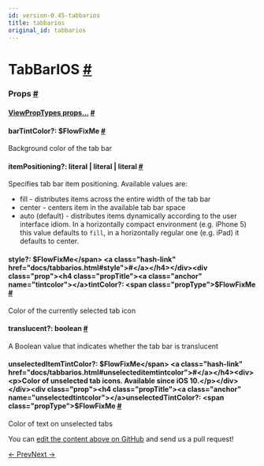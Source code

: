 ```yaml
---
id: version-0.45-tabbarios
title: tabbarios
original_id: tabbarios
---
```

<a id="content"></a><h1><a class="anchor" name="tabbarios"></a>TabBarIOS <a class="hash-link" href="docs/tabbarios.html#tabbarios">#</a></h1><div><noscript></noscript><h3><a class="anchor" name="props"></a>Props <a class="hash-link" href="docs/tabbarios.html#props">#</a></h3><div class="props"><div class="prop"><h4 class="propTitle"><a class="anchor" name="viewproptypes"></a><a href="docs/viewproptypes.html#props">ViewPropTypes props...</a> <a class="hash-link" href="docs/tabbarios.html#viewproptypes">#</a></h4></div><div class="prop"><h4 class="propTitle"><a class="anchor" name="bartintcolor"></a>barTintColor?: <span class="propType">$FlowFixMe</span> <a class="hash-link" href="docs/tabbarios.html#bartintcolor">#</a></h4><div><p>Background color of the tab bar</p></div></div><div class="prop"><h4 class="propTitle"><a class="anchor" name="itempositioning"></a>itemPositioning?: <span class="propType"><span><span>literal | </span><span>literal | </span>literal</span></span> <a class="hash-link" href="docs/tabbarios.html#itempositioning">#</a></h4><div><p>Specifies tab bar item positioning. Available values are:
- fill - distributes items across the entire width of the tab bar
- center - centers item in the available tab bar space
- auto (default) - distributes items dynamically according to the
user interface idiom. In a horizontally compact environment (e.g. iPhone 5)
this value defaults to <code>fill</code>, in a horizontally regular one (e.g. iPad)
it defaults to center.</p></div></div><div class="prop"><h4 class="propTitle"><a class="anchor" name="style"></a>style?: <span class="propType">$FlowFixMe</span> <a class="hash-link" href="docs/tabbarios.html#style">#</a></h4></div><div class="prop"><h4 class="propTitle"><a class="anchor" name="tintcolor"></a>tintColor?: <span class="propType">$FlowFixMe</span> <a class="hash-link" href="docs/tabbarios.html#tintcolor">#</a></h4><div><p>Color of the currently selected tab icon</p></div></div><div class="prop"><h4 class="propTitle"><a class="anchor" name="translucent"></a>translucent?: <span class="propType">boolean</span> <a class="hash-link" href="docs/tabbarios.html#translucent">#</a></h4><div><p>A Boolean value that indicates whether the tab bar is translucent</p></div></div><div class="prop"><h4 class="propTitle"><a class="anchor" name="unselecteditemtintcolor"></a>unselectedItemTintColor?: <span class="propType">$FlowFixMe</span> <a class="hash-link" href="docs/tabbarios.html#unselecteditemtintcolor">#</a></h4><div><p>Color of unselected tab icons. Available since iOS 10.</p></div></div><div class="prop"><h4 class="propTitle"><a class="anchor" name="unselectedtintcolor"></a>unselectedTintColor?: <span class="propType">$FlowFixMe</span> <a class="hash-link" href="docs/tabbarios.html#unselectedtintcolor">#</a></h4><div><p>Color of text on unselected tabs</p></div></div></div></div><p class="edit-page-block">You can <a target="_blank" href="https://github.com/facebook/react-native/blob/master/Libraries/Components/TabBarIOS/TabBarIOS.ios.js">edit the content above on GitHub</a> and send us a pull request!</p><div class="docs-prevnext"><a class="docs-prev" href="docs/switch.html#content">← Prev</a><a class="docs-next" href="docs/tabbarios-item.html#content">Next →</a></div>